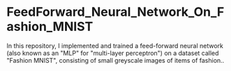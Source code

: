 # FeedForward_Neural_Network_On_Fashion_MNIST
In this repository, I implemented and trained a feed-forward neural network (also known as an "MLP" for "multi-layer perceptron") on a dataset called "Fashion MNIST", consisting of small greyscale images of items of fashion..
